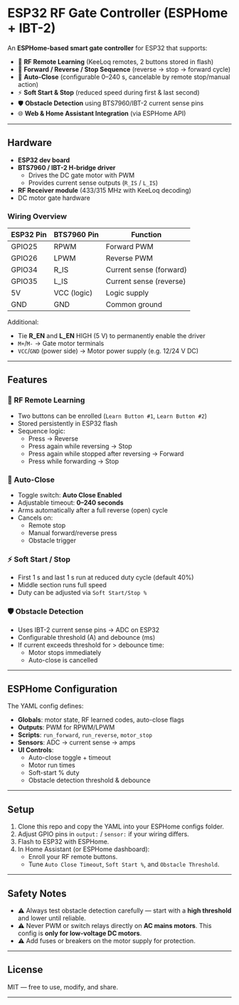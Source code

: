 # ESP32 RF Gate Controller (ESPHome + IBT-2)

An **ESPHome-based smart gate controller** for ESP32 that supports:

- 📡 **RF Remote Learning** (KeeLoq remotes, 2 buttons stored in flash)
- 🔄 **Forward / Reverse / Stop Sequence** (reverse → stop → forward cycle)
- 🚪 **Auto-Close** (configurable 0–240 s, cancelable by remote stop/manual action)
- ⚡ **Soft Start & Stop** (reduced speed during first & last second)
- 🛡 **Obstacle Detection** using BTS7960/IBT-2 current sense pins
- 🌐 **Web & Home Assistant Integration** (via ESPHome API)

---

## Hardware

- **ESP32 dev board**
- **BTS7960 / IBT-2 H-bridge driver**
  - Drives the DC gate motor with PWM
  - Provides current sense outputs (`R_IS` / `L_IS`)
- **RF Receiver module** (433/315 MHz with KeeLoq decoding)
- DC motor gate hardware

### Wiring Overview

| ESP32 Pin | BTS7960 Pin | Function                 |
|-----------|-------------|--------------------------|
| GPIO25    | RPWM        | Forward PWM              |
| GPIO26    | LPWM        | Reverse PWM              |
| GPIO34    | R_IS        | Current sense (forward)  |
| GPIO35    | L_IS        | Current sense (reverse)  |
| 5V        | VCC (logic) | Logic supply             |
| GND       | GND         | Common ground            |

Additional:
- Tie **R_EN** and **L_EN** HIGH (5 V) to permanently enable the driver  
- `M+`/`M-` → Gate motor terminals  
- `VCC`/`GND` (power side) → Motor power supply (e.g. 12/24 V DC)

---

## Features

### 🔑 RF Remote Learning
- Two buttons can be enrolled (`Learn Button #1`, `Learn Button #2`)
- Stored persistently in ESP32 flash
- Sequence logic:
  - Press → Reverse
  - Press again while reversing → Stop
  - Press again while stopped after reversing → Forward
  - Press while forwarding → Stop

### 🚦 Auto-Close
- Toggle switch: **Auto Close Enabled**
- Adjustable timeout: **0–240 seconds**
- Arms automatically after a full reverse (open) cycle
- Cancels on:
  - Remote stop
  - Manual forward/reverse press
  - Obstacle trigger

### ⚡ Soft Start / Stop
- First 1 s and last 1 s run at reduced duty cycle (default 40%)
- Middle section runs full speed
- Duty can be adjusted via `Soft Start/Stop %`

### 🛡 Obstacle Detection
- Uses IBT-2 current sense pins → ADC on ESP32
- Configurable threshold (A) and debounce (ms)
- If current exceeds threshold for > debounce time:
  - Motor stops immediately
  - Auto-close is cancelled

---

## ESPHome Configuration

The YAML config defines:
- **Globals**: motor state, RF learned codes, auto-close flags
- **Outputs**: PWM for RPWM/LPWM
- **Scripts**: `run_forward`, `run_reverse`, `motor_stop`
- **Sensors**: ADC → current sense → amps
- **UI Controls**:
  - Auto-close toggle + timeout
  - Motor run times
  - Soft-start % duty
  - Obstacle detection threshold & debounce

---

## Setup

1. Clone this repo and copy the YAML into your ESPHome configs folder.
2. Adjust GPIO pins in `output:` / `sensor:` if your wiring differs.
3. Flash to ESP32 with ESPHome.
4. In Home Assistant (or ESPHome dashboard):
   - Enroll your RF remote buttons.
   - Tune `Auto Close Timeout`, `Soft Start %`, and `Obstacle Threshold`.

---

## Safety Notes

- ⚠️ Always test obstacle detection carefully — start with a **high threshold** and lower until reliable.
- ⚠️ Never PWM or switch relays directly on **AC mains motors**. This config is **only for low-voltage DC motors**.
- ⚠️ Add fuses or breakers on the motor supply for protection.

---

## License

MIT — free to use, modify, and share.

---
